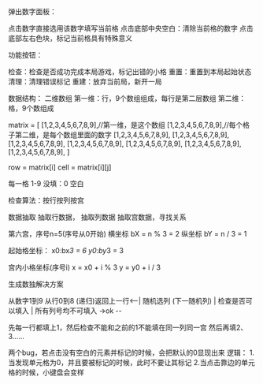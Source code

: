弹出数字面板：

点击数字直接选用该数字填写当前格
点击底部中央空白：清除当前格的数字
点击底部左右色块，标记当前格具有特殊意义

功能按钮：

检查：检查是否成功完成本局游戏，标记出错的小格
重置：重置到本局起始状态
清理：清理错误标记
重建：放弃当前局，新开一局

数据结构：
二维数组
第一维：行，9个数组组成，每行是第二层数组
第二维：格，9个数组成

matrix = [
    [1,2,3,4,5,6,7,8,9],//第一维，是这个数组
    [1,2,3,4,5,6,7,8,9],//每个格子第二维，是每个数组里面的数字
    [1,2,3,4,5,6,7,8,9],
    [1,2,3,4,5,6,7,8,9],
    [1,2,3,4,5,6,7,8,9],
    [1,2,3,4,5,6,7,8,9],
    [1,2,3,4,5,6,7,8,9],
    [1,2,3,4,5,6,7,8,9],
    [1,2,3,4,5,6,7,8,9],
]

row = matrix[i]
cell = matrix[i][j]

每一格 1-9 没填：0 空白

检查算法：按行按列按宫

数据抽取
抽取行数据，
抽取列数据
抽取宫数据，寻找关系

第六宫，序号n=5(序号从0开始)
横坐标 bX = n % 3 = 2
纵坐标 bY = n / 3 = 1

起始格坐标：
x0:bx*3 = 6
y0:by*3 = 3

宫内小格坐标(序号i)
x = x0 + i % 3
y = y0 + i / 3

生成数独解决方案

从数字1到9
从行0到8  (递归)返回上一行<--|
    随机选列 (下一随机列)    |
    检查是否可以填入         |
    所有列号均不可填入 ->ok --

先每一行都填上1，然后检查不能和之前的1不能填在同一列同一宫
然后再填2、3......


两个bug，若点击没有空白的元素并标记的时候，会把默认的0显现出来
逻辑：
1.当发现单元格为0，并且要被标记的时候，此时不要让其标记
2.当点击靠边的单元格的时候，小键盘会变样



